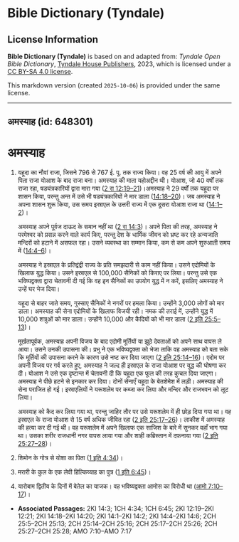 # Bible Dictionary (Tyndale)

## License Information

**Bible Dictionary (Tyndale)** is based on and adapted from: _Tyndale Open Bible Dictionary_, [Tyndale House Publishers](https://tyndaleopenresources.com/), 2023, which is licensed under a [CC BY-SA 4.0 license](https://creativecommons.org/licenses/by-sa/4.0/legalcode.en).

This markdown version (created `2025-10-06`) is provided under the same license.



--------------------------------

## अमस्याह (id: 648301)

अमस्याह
=======

1. यहूदा का नौवां राजा, जिसने 796 से 767 ई. पू. तक राज्य किया। वह 25 वर्ष की आयु में अपने पिता राजा योआश के बाद राजा बना। अमस्याह की माता यहोअद्दीन थी। योआश, जो 40 वर्षों तक राजा रहा, षड्यंत्रकारियों द्वारा मारा गया ([2 रा 12:19–21](https://ref.ly/2Kgs12:19-2Kgs12:21))।अमस्याह ने 29 वर्षों तक यहूदा पर शासन किया, परन्तु अन्त में उसे भी षड्यंत्रकारियों ने मार डाला ([14:18–20](https://ref.ly/2Kgs14:18-2Kgs14:20))। जब अमस्याह ने अपना शासन शुरू किया, उस समय इस्राएल के उत्तरी राज्य में एक दूसरा योआश राजा था ([14:1–2](https://ref.ly/2Kgs14:1-2Kgs14:2))।

    अमस्याह अपने पूर्वज दाऊद के समान नहीं था ([2 रा 14:3](https://ref.ly/2Kgs14:3))। अपने पिता की तरह, अमस्याह ने परमेश्वर को प्रसन्न करने वाले कार्य किए, परन्तु देश के धार्मिक जीवन को भ्रष्ट कर रहे अन्यजाति मन्दिरों को हटाने में असफल रहा। उसने व्यवस्था का सम्मान किया, कम से कम अपने शुरुआती समय में ([14:4–6](https://ref.ly/2Kgs14:4-2Kgs14:6))।

    अमस्याह ने इस्राएल के प्रतिद्वंद्वी राज्य के प्रति समझदारी से काम नहीं किया। उसने एदोमियों के खिलाफ युद्ध किया। उसने इस्राएल से 100,000 सैनिकों को किराए पर लिया। परन्तु उसे एक भविष्यद्वक्ता द्वारा चेतावनी दी गई कि वह इन सैनिकों का उपयोग युद्ध में न करें, इसलिए अमस्याह ने उन्हें घर भेज दिया।

    यहूदा से बाहर जाते समय, गुस्साए सैनिकों ने नगरों पर हमला किया। उन्होंने 3,000 लोगों को मार डाला। अमस्याह की सेना एदोमियों के खिलाफ विजयी रही। नमक की तराई में, उन्होंने युद्ध में 10,000 शत्रुओं को मार डाला। उन्होंने 10,000 और कैदियों को भी मार डाला ([2 इति 25:5–13](https://ref.ly/2Chr25:5-2Chr25:13))।

    मूर्खतापूर्वक, अमस्याह अपनी विजय के बाद एदोमी मूर्तियों या झूठे देवताओं को अपने साथ वापस ले आया। उसने उनकी उपासना की। प्रभु ने एक भविष्यद्वक्ता को भेजा ताकि वह अमस्याह को बता सके कि मूर्तियों की उपासना करने के कारण उसे नष्ट कर दिया जाएगा ([2 इति 25:14–16](https://ref.ly/2Chr25:14-2Chr25:16))। एदोम पर अपनी विजय पर गर्व करते हुए, अमस्याह ने जल्द ही इस्राएल के राजा योआश पर युद्ध की घोषणा कर दी। योआश ने उसे एक दृष्टान्त में चेतावनी दी कि यहूदा एक फूल की तरह कुचल दिया जाएगा। अमस्याह ने पीछे हटने से इनकार कर दिया। दोनों सेनाएँ यहूदा के बेतशेमेश में लड़ी। अमस्याह की सेना पराजित हो गई। इस्राएलियों ने यरूशलेम पर कब्जा कर लिया और मन्दिर और राजभवन को लूट लिया।

    अमस्याह को कैद कर लिया गया था, परन्तु जाहिर तौर पर उसे यरूशलेम में ही छोड़ दिया गया था। वह इस्राएल के राजा योआश से 15 वर्ष अधिक जीवित रहा ([2 इति 25:17–26](https://ref.ly/2Chr25:17-2Chr25:26))। लाकीश में अमस्याह की हत्या कर दी गई थी। वह यरूशलेम में अपने खिलाफ एक साजिश के बारे में सुनकर वहाँ भाग गया था। उसका शरीर राजधानी नगर वापस लाया गया और शाही कब्रिस्तान में दफनाया गया ([2 इति 25:27–28](https://ref.ly/2Chr25:27-2Chr25:28))।

2. शिमोन के गोत्र से योशा का पिता ([1 इति 4:34](https://ref.ly/1Chr4:34))।
3. मरारी के कुल के एक लेवी हिल्किय्याह का पुत्र ([1 इति 6:45](https://ref.ly/1Chr6:45))।
4. यारोबाम द्वितीय के दिनों में बेतेल का याजक। वह भविष्यद्वक्ता आमोस का विरोधी था ([आमो 7:10–17](https://ref.ly/Amos7:10-Amos7:17))।

* **Associated Passages:** 2KI 14:3; 1CH 4:34; 1CH 6:45; 2KI 12:19–2KI 12:21; 2KI 14:18–2KI 14:20; 2KI 14:1–2KI 14:2; 2KI 14:4–2KI 14:6; 2CH 25:5–2CH 25:13; 2CH 25:14–2CH 25:16; 2CH 25:17–2CH 25:26; 2CH 25:27–2CH 25:28; AMO 7:10–AMO 7:17

